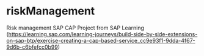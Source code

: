 # riskManagement
Risk management SAP CAP Project from SAP Learning (https://learning.sap.com/learning-journeys/build-side-by-side-extensions-on-sap-btp/exercise-creating-a-cap-based-service_cc9e93f1-9dda-4f67-9d6b-c6bfefcc0b99)
